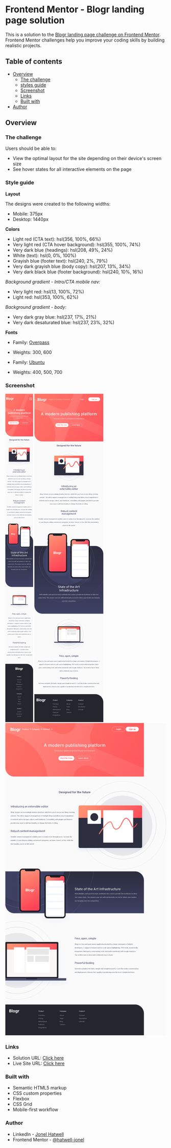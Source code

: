 # Frontend Mentor - Blogr landing page solution

This is a solution to the [Blogr landing page challenge on Frontend Mentor](https://www.frontendmentor.io/challenges/blogr-landing-page-EX2RLAApP). Frontend Mentor challenges help you improve your coding skills by building realistic projects. 

## Table of contents

- [Overview](#overview)
  - [The challenge](#the-challenge)
  - [styles guide](#style-guide)
  - [Screenshot](#screenshot)
  - [Links](#links)
  - [Built with](#built-with)
- [Author](#author)

## Overview

### The challenge

Users should be able to:

- View the optimal layout for the site depending on their device's screen size
- See hover states for all interactive elements on the page

### Style guide
**Layout**

The designs were created to the following widths:
- Mobile: 375px
- Desktop: 1440px

**Colors**
- Light red (CTA text): hsl(356, 100%, 66%)
- Very light red (CTA hover background): hsl(355, 100%, 74%)
- Very dark blue (headings): hsl(208, 49%, 24%)
- White (text): hsl(0, 0%, 100%)
- Grayish blue (footer text): hsl(240, 2%, 79%)
- Very dark grayish blue (body copy): hsl(207, 13%, 34%)
- Very dark black blue (footer background): hsl(240, 10%, 16%)

*Background gradient - Intro/CTA mobile nav:*

- Very light red: hsl(13, 100%, 72%)
- Light red: hsl(353, 100%, 62%)

*Background gradient - body:*

- Very dark gray blue: hsl(237, 17%, 21%)
- Very dark desaturated blue: hsl(237, 23%, 32%)

**Fonts**

- Family: [Overpass](https://fonts.google.com/specimen/Overpass?preview.text_type=custom)
- Weights: 300, 600

- Family: [Ubuntu](https://fonts.google.com/specimen/Ubuntu?preview.text_type=custom)
- Weights: 400, 500, 700

### Screenshot

![Small screen](./screenshots/small-screen.png)
![Medium screen](./screenshots/medium-screen.png)
![Large screen](./screenshots/large-screen.png)

### Links

- Solution URL: [Click here](https://www.frontendmentor.io/solutions/mobile-first-scss-bootstrap-javascript-YUKTB9YBw)
- Live Site URL: [Click here](https://hatwell-jonel.github.io/frontendmentor-blogr-landingpage/)


### Built with

- Semantic HTML5 markup
- CSS custom properties
- Flexbox
- CSS Grid
- Mobile-first workflow

### Author

- LinkedIn - [Jonel Hatwell](https://www.linkedin.com/in/jonel-hatwell/)
- Frontend Mentor - [@hatwell-jonel](https://www.frontendmentor.io/profile/hatwell-jonel)
